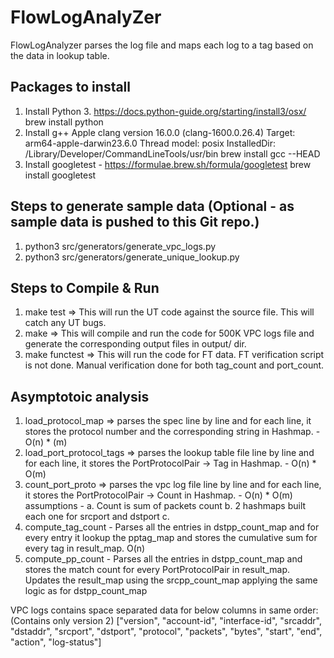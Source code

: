 # FlowLogAnalyZer
FlowLogAnalyzer parses the log file and maps each log to a tag based on the data in lookup table.

## Packages to install
1. Install Python 3. https://docs.python-guide.org/starting/install3/osx/
   brew install python 
2. Install g++ 
    Apple clang version 16.0.0 (clang-1600.0.26.4)
    Target: arm64-apple-darwin23.6.0
    Thread model: posix
    InstalledDir: /Library/Developer/CommandLineTools/usr/bin
   brew install gcc --HEAD
3. Install googletest - https://formulae.brew.sh/formula/googletest
   brew install googletest

## Steps to generate sample data (Optional - as sample data is pushed to this Git repo.)
1. python3 src/generators/generate_vpc_logs.py
2. python3 src/generators/generate_unique_lookup.py

## Steps to Compile & Run
1. make test     =>    This will run the UT code against the source file. This will catch any UT bugs.
2. make          =>    This will compile and run the code for 500K VPC logs file and generate the corresponding output files in output/ dir.
3. make functest =>    This will run the code for FT data. FT verification script is not done. Manual verification done for both tag_count and port_count.

## Asymptotoic analysis
1. load_protocol_map => parses the spec line by line and for each line, it stores the protocol number and the corresponding string in Hashmap. - O(n) * (m)
2. load_port_protocol_tags => parses the lookup table file line by line and for each line, it stores the PortProtocolPair -> Tag in Hashmap. - O(n) * O(m)
3. count_port_proto => parses the vpc log file line by line and for each line, it stores the PortProtocolPair -> Count in Hashmap. - O(n) * O(m)
   assumptions -
   a. Count is sum of packets count
   b. 2 hashmaps built each one for srcport and dstport
   c.  
4. compute_tag_count - Parses all the entries in dstpp_count_map and for every entry it lookup the pptag_map and stores the cumulative sum for every tag in result_map. O(n)
5. compute_pp_count -  Parses all the entries in dstpp_count_map and stores the match count for every PortProtocolPair in result_map. Updates the result_map using the srcpp_count_map applying the same logic as for dstpp_count_map

VPC logs contains space separated data for below columns in same order: (Contains only version 2)
["version", "account-id", "interface-id", "srcaddr", "dstaddr", "srcport", "dstport", "protocol", "packets", "bytes", "start", "end", "action", "log-status"]
